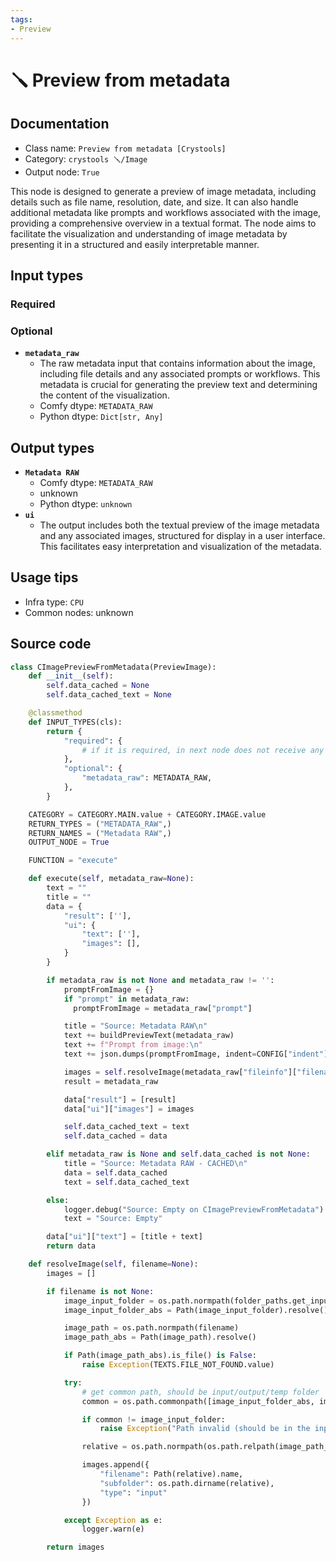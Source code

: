 ```yaml
---
tags:
- Preview
---
```


# 🪛 Preview from metadata
## Documentation
- Class name: `Preview from metadata [Crystools]`
- Category: `crystools 🪛/Image`
- Output node: `True`

This node is designed to generate a preview of image metadata, including details such as file name, resolution, date, and size. It can also handle additional metadata like prompts and workflows associated with the image, providing a comprehensive overview in a textual format. The node aims to facilitate the visualization and understanding of image metadata by presenting it in a structured and easily interpretable manner.
## Input types
### Required
### Optional
- **`metadata_raw`**
    - The raw metadata input that contains information about the image, including file details and any associated prompts or workflows. This metadata is crucial for generating the preview text and determining the content of the visualization.
    - Comfy dtype: `METADATA_RAW`
    - Python dtype: `Dict[str, Any]`
## Output types
- **`Metadata RAW`**
    - Comfy dtype: `METADATA_RAW`
    - unknown
    - Python dtype: `unknown`
- **`ui`**
    - The output includes both the textual preview of the image metadata and any associated images, structured for display in a user interface. This facilitates easy interpretation and visualization of the metadata.
## Usage tips
- Infra type: `CPU`
- Common nodes: unknown


## Source code
```python
class CImagePreviewFromMetadata(PreviewImage):
    def __init__(self):
        self.data_cached = None
        self.data_cached_text = None

    @classmethod
    def INPUT_TYPES(cls):
        return {
            "required": {
                # if it is required, in next node does not receive any value even the cache!
            },
            "optional": {
                "metadata_raw": METADATA_RAW,
            },
        }

    CATEGORY = CATEGORY.MAIN.value + CATEGORY.IMAGE.value
    RETURN_TYPES = ("METADATA_RAW",)
    RETURN_NAMES = ("Metadata RAW",)
    OUTPUT_NODE = True

    FUNCTION = "execute"

    def execute(self, metadata_raw=None):
        text = ""
        title = ""
        data = {
            "result": [''],
            "ui": {
                "text": [''],
                "images": [],
            }
        }

        if metadata_raw is not None and metadata_raw != '':
            promptFromImage = {}
            if "prompt" in metadata_raw:
              promptFromImage = metadata_raw["prompt"]

            title = "Source: Metadata RAW\n"
            text += buildPreviewText(metadata_raw)
            text += f"Prompt from image:\n"
            text += json.dumps(promptFromImage, indent=CONFIG["indent"])

            images = self.resolveImage(metadata_raw["fileinfo"]["filename"])
            result = metadata_raw

            data["result"] = [result]
            data["ui"]["images"] = images

            self.data_cached_text = text
            self.data_cached = data

        elif metadata_raw is None and self.data_cached is not None:
            title = "Source: Metadata RAW - CACHED\n"
            data = self.data_cached
            text = self.data_cached_text

        else:
            logger.debug("Source: Empty on CImagePreviewFromMetadata")
            text = "Source: Empty"

        data["ui"]["text"] = [title + text]
        return data

    def resolveImage(self, filename=None):
        images = []

        if filename is not None:
            image_input_folder = os.path.normpath(folder_paths.get_input_directory())
            image_input_folder_abs = Path(image_input_folder).resolve()

            image_path = os.path.normpath(filename)
            image_path_abs = Path(image_path).resolve()

            if Path(image_path_abs).is_file() is False:
                raise Exception(TEXTS.FILE_NOT_FOUND.value)

            try:
                # get common path, should be input/output/temp folder
                common = os.path.commonpath([image_input_folder_abs, image_path_abs])

                if common != image_input_folder:
                    raise Exception("Path invalid (should be in the input folder)")

                relative = os.path.normpath(os.path.relpath(image_path_abs, image_input_folder_abs))

                images.append({
                    "filename": Path(relative).name,
                    "subfolder": os.path.dirname(relative),
                    "type": "input"
                })

            except Exception as e:
                logger.warn(e)

        return images

```
